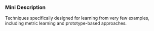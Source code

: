 ### Mini Description

Techniques specifically designed for learning from very few examples, including metric learning and prototype-based approaches.
